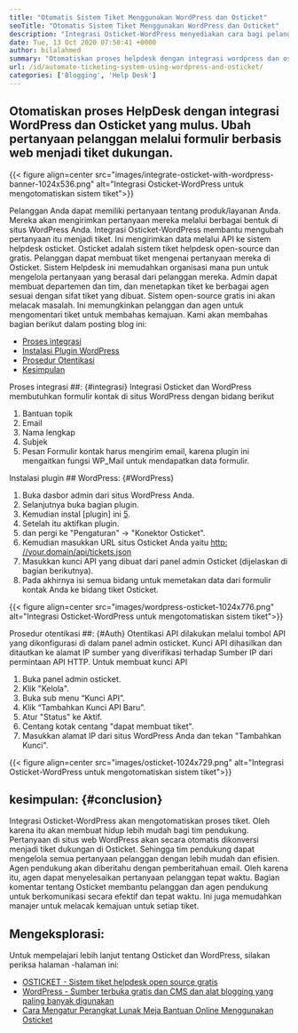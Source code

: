 ```yaml
---
title: "Otomatis Sistem Tiket Menggunakan WordPress dan Osticket" 
seoTitle: "Otomatis Sistem Tiket Menggunakan WordPress dan Osticket" 
description: "Integrasi Osticket-WordPress menyediakan cara bagi pelanggan untuk menghasilkan tiket dukungan dari situs WordPress dan mengelolanya dari Osticket Dashboard." 
date: Tue, 13 Oct 2020 07:58:41 +0000
author: bilalahmed
summary: "Otomatiskan proses helpdesk dengan integrasi wordpress dan osticket yang mulus. Ubah pertanyaan pelanggan melalui formulir berbasis web menjadi tiket dukungan." 
url: /id/automate-ticketing-system-using-wordpress-and-osticket/
categories: ['Blogging', 'Help Desk']
---
```


## Otomatiskan proses HelpDesk dengan integrasi WordPress dan Osticket yang mulus. Ubah pertanyaan pelanggan melalui formulir berbasis web menjadi tiket dukungan.

{{< figure align=center src="images/integrate-osticket-with-wordpress-banner-1024x536.png" alt="Integrasi Osticket-WordPress untuk mengotomatiskan sistem tiket">}}

Pelanggan Anda dapat memiliki pertanyaan tentang produk/layanan Anda. Mereka akan mengirimkan pertanyaan mereka melalui berbagai bentuk di situs WordPress Anda. Integrasi Osticket-WordPress membantu mengubah pertanyaan itu menjadi tiket. Ini mengirimkan data melalui API ke sistem helpdesk osticket.
Osticket adalah sistem tiket helpdesk open-source dan gratis. Pelanggan dapat membuat tiket mengenai pertanyaan mereka di Osticket. Sistem Helpdesk ini memudahkan organisasi mana pun untuk mengelola pertanyaan yang berasal dari pelanggan mereka. Admin dapat membuat departemen dan tim, dan menetapkan tiket ke berbagai agen sesuai dengan sifat tiket yang dibuat. Sistem open-source gratis ini akan melacak masalah. Ini memungkinkan pelanggan dan agen untuk mengomentari tiket untuk membahas kemajuan. Kami akan membahas bagian berikut dalam posting blog ini:
  * [Proses integrasi][1]
  * [Instalasi Plugin WordPress][2]
  * [Prosedur Otentikasi][3]
  * [Kesimpulan][4]

Proses integrasi ##:  {#integrasi}
Integrasi Osticket dan WordPress membutuhkan formulir kontak di situs WordPress dengan bidang berikut
  1. Bantuan topik
  2. Email
  3. Nama lengkap
  4. Subjek
  5. Pesan
Formulir kontak harus mengirim email, karena plugin ini mengaitkan fungsi WP_Mail untuk mendapatkan data formulir.

Instalasi plugin ## WordPress:  {#WordPress}
  1. Buka dasbor admin dari situs WordPress Anda.
  2. Selanjutnya buka bagian plugin.
  3. Kemudian instal [plugin] ini [5].
  4. Setelah itu aktifkan plugin.
  5. dan pergi ke "Pengaturan" -> "Konektor Osticket".
  6. Kemudian masukkan URL situs Osticket Anda yaitu [http: //your.domain/api/tickets.json][6]
  7. Masukkan kunci API yang dibuat dari panel admin Osticket (dijelaskan di bagian berikutnya).
  8. Pada akhirnya isi semua bidang untuk memetakan data dari formulir kontak Anda ke bidang tiket Osticket.

{{< figure align=center src="images/wordpress-osticket-1024x776.png" alt="Integrasi Osticket-WordPress untuk mengotomatiskan sistem tiket">}}


Prosedur otentikasi ##:  {#Auth}
Otentikasi API dilakukan melalui tombol API yang dikonfigurasi di dalam panel admin osticket. Kunci API dihasilkan dan ditautkan ke alamat IP sumber yang diverifikasi terhadap Sumber IP dari permintaan API HTTP. Untuk membuat kunci API
  1. Buka panel admin osticket.
  2. Klik "Kelola".
  3. Buka sub menu “Kunci API”.
  4. Klik “Tambahkan Kunci API Baru”.
  5. Atur "Status" ke Aktif.
  6. Centang kotak centang "dapat membuat tiket".
  7. Masukkan alamat IP dari situs WordPress Anda dan tekan "Tambahkan Kunci".

{{< figure align=center src="images/osticket-1024x729.png" alt="Integrasi Osticket-WordPress untuk mengotomatiskan sistem tiket">}}


## kesimpulan:   {#conclusion}
Integrasi Osticket-WordPress akan mengotomatiskan proses tiket. Oleh karena itu akan membuat hidup lebih mudah bagi tim pendukung. Pertanyaan di situs web WordPress akan secara otomatis dikonversi menjadi tiket dukungan di Osticket. Sehingga tim pendukung dapat mengelola semua pertanyaan pelanggan dengan lebih mudah dan efisien. Agen pendukung akan diberitahu dengan pemberitahuan email. Oleh karena itu, agen dapat menyelesaikan pertanyaan pelanggan tepat waktu. Bagian komentar tentang Osticket membantu pelanggan dan agen pendukung untuk berkomunikasi secara efektif dan tepat waktu. Ini juga memudahkan manajer untuk melacak kemajuan untuk setiap tiket.

## Mengeksplorasi:
Untuk mempelajari lebih lanjut tentang Osticket dan WordPress, silakan periksa halaman -halaman ini:
  * [OSTICKET - Sistem tiket helpdesk open source gratis][7]
  * [WordPress - Sumber terbuka gratis dan CMS dan alat blogging yang paling banyak digunakan][8]
  * [Cara Mengatur Perangkat Lunak Meja Bantuan Online Menggunakan Osticket][9]

  
[1]: #integration
[2]: #wordpress
[3]: #auth
[4]: #conclusion
[5]: https://href.li/?https://wordpress.org/plugins/scand-osticket-connector/
[6]: https://href.li/?http://your.domain/api/tickets.json
[7]: https://href.li/?https://products.containerize.com/helpdesk/osticket
[8]: https://href.li/?https://products.containerize.com/blogging/wordpress
[9]: https://blog.containerize.com/helpdesk/how-to-set-up-help-desk-system-using-osticket/
